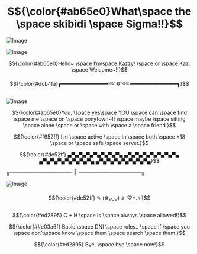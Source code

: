 # $${\color{#ab65e0}What\space the \space skibidi \space Sigma!!}$$
![Image](https://github.com/users/koolkaz/projects/3/assets/168317293/caacecf4-4213-4e2a-ba4f-39a2cd507944)

![Image](https://github.com/users/koolkaz/projects/3/assets/168317293/63fa48d5-1929-4eff-b59b-ed8652960cf7)

$${\color{#ab65e0}Hello~ \space I’m\space Kazzy! \space or \space Kaz. \space Welcome~!!}$$

$${\color{#dcb4fa}┏━━━━━━━━━━━━━━━༻❁༺ ━━━━━━━━━━━━━━━┓}$$



![Image](https://github.com/users/koolkaz/projects/3/assets/168317293/7c1adc1a-1727-4ba9-8a6e-82986eb2747c)



$${\color{#ab65e0}You, \space yes\space YOU \space can \space find \space me \space on \space ponytown~!! \space maybe \space sitting \space alone \space or \space with \space a \space friend.}$$

$${\color{#f652ff} I’m \space active \space in \space both \space +18 \space or \space safe \space server.}$$

$${\color{#dc52ff} ▄▀▄▀▄▀▄▀▄▀▄▀▄▀▄ ▄▀▄▀▄▀▄▀▄▀▄▀▄▀▄ ▄▀▄▀▄▀▄▀▄▀▄▀▄▀▄ ▄▀▄▀▄▀▄▀▄▀▄▀▄▀▄}$$

╔═════════════════ 💞 ═════════════════╗

  ![Image](https://github.com/users/koolkaz/projects/3/assets/168317293/adf2d5f6-a3af-47a0-962d-8152a1a95ed0)

$${\color{#dc52ff} ✎ (❁ᴗ͈ˬᴗ͈) ༉‧ ♡*.✧}$$

$${\color{#ed2895} C + H \space is \space always \space allowed!}$$

$${\color{##e03a6f} Basic \space DNI \space rules.. \space if \space you \space don’t\space know \space them \space search \space them.}$$

$${\color{#ed2895} Bye, \space bye \space now!}$$
